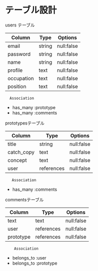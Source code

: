 

# テーブル設計
  users テーブル

| Column     | Type      | Options     |
| ---------- | --------- | ----------- |
| email      | string    | null:false  |
| password   | string    | null:false  |
| name       | string    | null:false  |
| profile    | text      | null:false  |
| occupation | text      | null:false  |
| position   | text      | null:false  |

      Association
-  has_many :prototype
-  has_many :comments


prototypesテーブル

| Column     | Type      | Options     |
| ---------- | ----------| ----------- |
| title      | string    | null:false  |
| catch_copy | text      | null:false  |
| concept    | text      | null:false  |
| user       | references| null:false  |

       Association
- has_many :comments

commentsテーブル

| Column     | Type      | Options     |
| ---------- | --------- | ----------- |
| text       | text      | null:false  |
| user       | references| null:false  |
| prototype  | references| null:false  |

        Association
- belongs_to :user
- belongs_to :prototype